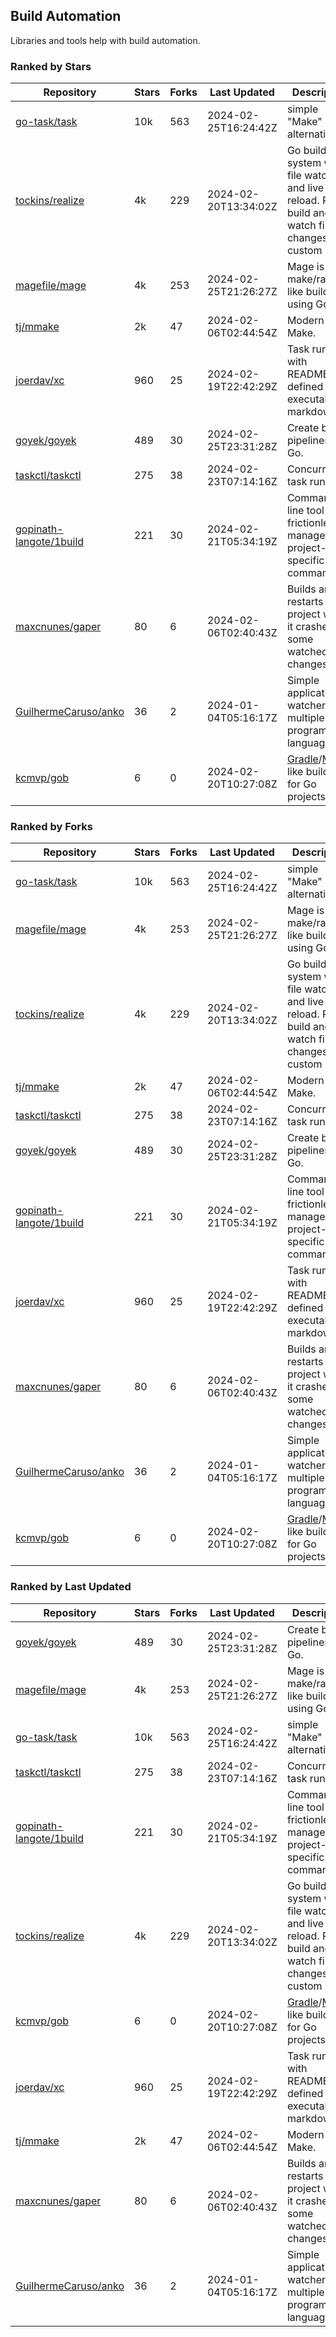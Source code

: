 ## Build Automation

Libraries and tools help with build automation.

### Ranked by Stars

| Repository | Stars | Forks | Last Updated | Description | 
|------------|-------|-------|--------------|-------------|
| [go-task/task](https://github.com/go-task/task) | 10k | 563 | 2024-02-25T16:24:42Z |  simple "Make" alternative. |
| [tockins/realize](https://github.com/tockins/realize) | 4k | 229 | 2024-02-20T13:34:02Z |  Go build a system with file watchers and live to reload. Run, build and watch file changes with custom paths. |
| [magefile/mage](https://github.com/magefile/mage) | 4k | 253 | 2024-02-25T21:26:27Z |  Mage is a make/rake-like build tool using Go. |
| [tj/mmake](https://github.com/tj/mmake) | 2k | 47 | 2024-02-06T02:44:54Z |  Modern Make. |
| [joerdav/xc](https://github.com/joerdav/xc) | 960 | 25 | 2024-02-19T22:42:29Z |  Task runner with README.md defined tasks, executable markdown. |
| [goyek/goyek](https://github.com/goyek/goyek) | 489 | 30 | 2024-02-25T23:31:28Z |  Create build pipelines in Go. |
| [taskctl/taskctl](https://github.com/taskctl/taskctl) | 275 | 38 | 2024-02-23T07:14:16Z |  Concurrent task runner. |
| [gopinath-langote/1build](https://github.com/gopinath-langote/1build) | 221 | 30 | 2024-02-21T05:34:19Z |  Command line tool to frictionlessly manage project-specific commands. |
| [maxcnunes/gaper](https://github.com/maxcnunes/gaper) | 80 | 6 | 2024-02-06T02:40:43Z |  Builds and restarts a Go project when it crashes or some watched file changes. |
| [GuilhermeCaruso/anko](https://github.com/GuilhermeCaruso/anko) | 36 | 2 | 2024-01-04T05:16:17Z |  Simple application watcher for multiple programming languages. |
| [kcmvp/gob](https://github.com/kcmvp/gob) | 6 | 0 | 2024-02-20T10:27:08Z |  [Gradle](https://docs.gradle.org/)/[Maven](https://maven.apache.org/) like build tool for Go projects. |

### Ranked by Forks

| Repository | Stars | Forks | Last Updated | Description | 
|------------|-------|-------|--------------|-------------|
| [go-task/task](https://github.com/go-task/task) | 10k | 563 | 2024-02-25T16:24:42Z |  simple "Make" alternative. |
| [magefile/mage](https://github.com/magefile/mage) | 4k | 253 | 2024-02-25T21:26:27Z |  Mage is a make/rake-like build tool using Go. |
| [tockins/realize](https://github.com/tockins/realize) | 4k | 229 | 2024-02-20T13:34:02Z |  Go build a system with file watchers and live to reload. Run, build and watch file changes with custom paths. |
| [tj/mmake](https://github.com/tj/mmake) | 2k | 47 | 2024-02-06T02:44:54Z |  Modern Make. |
| [taskctl/taskctl](https://github.com/taskctl/taskctl) | 275 | 38 | 2024-02-23T07:14:16Z |  Concurrent task runner. |
| [goyek/goyek](https://github.com/goyek/goyek) | 489 | 30 | 2024-02-25T23:31:28Z |  Create build pipelines in Go. |
| [gopinath-langote/1build](https://github.com/gopinath-langote/1build) | 221 | 30 | 2024-02-21T05:34:19Z |  Command line tool to frictionlessly manage project-specific commands. |
| [joerdav/xc](https://github.com/joerdav/xc) | 960 | 25 | 2024-02-19T22:42:29Z |  Task runner with README.md defined tasks, executable markdown. |
| [maxcnunes/gaper](https://github.com/maxcnunes/gaper) | 80 | 6 | 2024-02-06T02:40:43Z |  Builds and restarts a Go project when it crashes or some watched file changes. |
| [GuilhermeCaruso/anko](https://github.com/GuilhermeCaruso/anko) | 36 | 2 | 2024-01-04T05:16:17Z |  Simple application watcher for multiple programming languages. |
| [kcmvp/gob](https://github.com/kcmvp/gob) | 6 | 0 | 2024-02-20T10:27:08Z |  [Gradle](https://docs.gradle.org/)/[Maven](https://maven.apache.org/) like build tool for Go projects. |

### Ranked by Last Updated

| Repository | Stars | Forks | Last Updated | Description | 
|------------|-------|-------|--------------|-------------|
| [goyek/goyek](https://github.com/goyek/goyek) | 489 | 30 | 2024-02-25T23:31:28Z |  Create build pipelines in Go. |
| [magefile/mage](https://github.com/magefile/mage) | 4k | 253 | 2024-02-25T21:26:27Z |  Mage is a make/rake-like build tool using Go. |
| [go-task/task](https://github.com/go-task/task) | 10k | 563 | 2024-02-25T16:24:42Z |  simple "Make" alternative. |
| [taskctl/taskctl](https://github.com/taskctl/taskctl) | 275 | 38 | 2024-02-23T07:14:16Z |  Concurrent task runner. |
| [gopinath-langote/1build](https://github.com/gopinath-langote/1build) | 221 | 30 | 2024-02-21T05:34:19Z |  Command line tool to frictionlessly manage project-specific commands. |
| [tockins/realize](https://github.com/tockins/realize) | 4k | 229 | 2024-02-20T13:34:02Z |  Go build a system with file watchers and live to reload. Run, build and watch file changes with custom paths. |
| [kcmvp/gob](https://github.com/kcmvp/gob) | 6 | 0 | 2024-02-20T10:27:08Z |  [Gradle](https://docs.gradle.org/)/[Maven](https://maven.apache.org/) like build tool for Go projects. |
| [joerdav/xc](https://github.com/joerdav/xc) | 960 | 25 | 2024-02-19T22:42:29Z |  Task runner with README.md defined tasks, executable markdown. |
| [tj/mmake](https://github.com/tj/mmake) | 2k | 47 | 2024-02-06T02:44:54Z |  Modern Make. |
| [maxcnunes/gaper](https://github.com/maxcnunes/gaper) | 80 | 6 | 2024-02-06T02:40:43Z |  Builds and restarts a Go project when it crashes or some watched file changes. |
| [GuilhermeCaruso/anko](https://github.com/GuilhermeCaruso/anko) | 36 | 2 | 2024-01-04T05:16:17Z |  Simple application watcher for multiple programming languages. |

